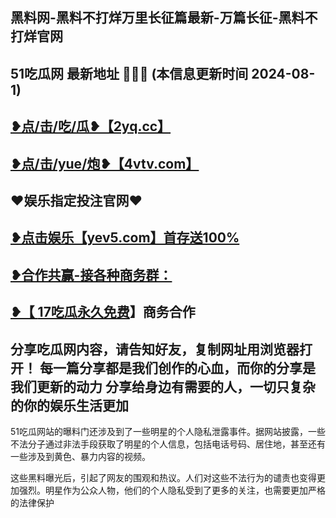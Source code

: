 黑料网-黑料不打烊万里长征篇最新-万篇长征-黑料不打烊官网
 -------------------------------------
51吃瓜网 最新地址 🍉🍉🍉 (本信息更新时间 2024-08-1)
-----------------------------------------
<a href="https://2yq.cc">❥点/击/吃/瓜❥【2yq.cc】</a>
-----------------------------------------
<a href="https://4vtv.com">❥点/击/yue/炮❥【4vtv.com】</a> 
-----------------------------------------
♥️娱乐指定投注官网♥️
-----------------------------------------
<a href="https://yev5.com ">❥点击娱乐【yev5.com】首存送100%
 -------------------------------------
❥合作共赢-接各种商务群：
 -------------------------------------
❥【 <a href="https://t.me/GM_51cg1">17吃瓜永久免费</a>】商务合作
 -------------------------------------
分享吃瓜网内容，请告知好友，复制网址用浏览器打开！ 每一篇分享都是我们创作的心血，而你的分享是我们更新的动力
分享给身边有需要的人，一切只复杂的你的娱乐生活更加
 ------------------------------------
51吃瓜网站的曝料门还涉及到了一些明星的个人隐私泄露事件。据网站披露，一些不法分子通过非法手段获取了明星的个人信息，包括电话号码、居住地，甚至还有一些涉及到黄色、暴力内容的视频。

这些黑料曝光后，引起了网友的围观和热议。人们对这些不法行为的谴责也变得更加强烈。明星作为公众人物，他们的个人隐私受到了更多的关注，也需要更加严格的法律保护
